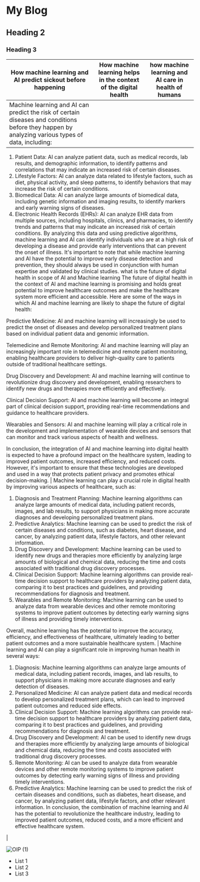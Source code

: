 # My Blog

## Heading 2


### Heading 3

| How machine learning and AI predict sickout before happening  |  How machine learning helps in the context of the digital health | how machine learning and AI care in health of humans  |
|---|---|---|
| Machine learning and AI can predict the risk of certain diseases and conditions before they happen by analyzing various types of data, including:
1.	Patient Data: AI can analyze patient data, such as medical records, lab results, and demographic information, to identify patterns and correlations that may indicate an increased risk of certain diseases.
2.	Lifestyle Factors: AI can analyze data related to lifestyle factors, such as diet, physical activity, and sleep patterns, to identify behaviors that may increase the risk of certain conditions.
3.	Biomedical Data: AI can analyze large amounts of biomedical data, including genetic information and imaging results, to identify markers and early warning signs of diseases.
4.	Electronic Health Records (EHRs): AI can analyze EHR data from multiple sources, including hospitals, clinics, and pharmacies, to identify trends and patterns that may indicate an increased risk of certain conditions.
By analyzing this data and using predictive algorithms, machine learning and AI can identify individuals who are at a high risk of developing a disease and provide early interventions that can prevent the onset of illness.
It's important to note that while machine learning and AI have the potential to improve early disease detection and prevention, they should always be used in conjunction with human expertise and validated by clinical studies.
what is the future of digital health in scope of AI and Machine learning
The future of digital health in the context of AI and machine learning is promising and holds great potential to improve healthcare outcomes and make the healthcare system more efficient and accessible. Here are some of the ways in which AI and machine learning are likely to shape the future of digital health:

Predictive Medicine: AI and machine learning will increasingly be used to predict the onset of diseases and develop personalized treatment plans based on individual patient data and genomic information.

Telemedicine and Remote Monitoring: AI and machine learning will play an increasingly important role in telemedicine and remote patient monitoring, enabling healthcare providers to deliver high-quality care to patients outside of traditional healthcare settings.

Drug Discovery and Development: AI and machine learning will continue to revolutionize drug discovery and development, enabling researchers to identify new drugs and therapies more efficiently and effectively.

Clinical Decision Support: AI and machine learning will become an integral part of clinical decision support, providing real-time recommendations and guidance to healthcare providers.

Wearables and Sensors: AI and machine learning will play a critical role in the development and implementation of wearable devices and sensors that can monitor and track various aspects of health and wellness.

In conclusion, the integration of AI and machine learning into digital health is expected to have a profound impact on the healthcare system, leading to improved patient outcomes, increased efficiency, and reduced costs. However, it's important to ensure that these technologies are developed and used in a way that protects patient privacy and promotes ethical decision-making.
 | Machine learning can play a crucial role in digital health by improving various aspects of healthcare, such as:
1.	Diagnosis and Treatment Planning: Machine learning algorithms can analyze large amounts of medical data, including patient records, images, and lab results, to support physicians in making more accurate diagnoses and developing personalized treatment plans.
2.	Predictive Analytics: Machine learning can be used to predict the risk of certain diseases and conditions, such as diabetes, heart disease, and cancer, by analyzing patient data, lifestyle factors, and other relevant information.
3.	Drug Discovery and Development: Machine learning can be used to identify new drugs and therapies more efficiently by analyzing large amounts of biological and chemical data, reducing the time and costs associated with traditional drug discovery processes.
4.	Clinical Decision Support: Machine learning algorithms can provide real-time decision support to healthcare providers by analyzing patient data, comparing it to best practices and guidelines, and providing recommendations for diagnosis and treatment.
5.	Wearables and Remote Monitoring: Machine learning can be used to analyze data from wearable devices and other remote monitoring systems to improve patient outcomes by detecting early warning signs of illness and providing timely interventions.
 
Overall, machine learning has the potential to improve the accuracy, efficiency, and effectiveness of healthcare, ultimately leading to better patient outcomes and a more sustainable healthcare system.
 | Machine learning and AI can play a significant role in improving human health in several ways:
1.	Diagnosis: Machine learning algorithms can analyze large amounts of medical data, including patient records, images, and lab results, to support physicians in making more accurate diagnoses and early detection of diseases.
2.	Personalized Medicine: AI can analyze patient data and medical records to develop personalized treatment plans, which can lead to improved patient outcomes and reduced side effects.
3.	Clinical Decision Support: Machine learning algorithms can provide real-time decision support to healthcare providers by analyzing patient data, comparing it to best practices and guidelines, and providing recommendations for diagnosis and treatment.
4.	Drug Discovery and Development: AI can be used to identify new drugs and therapies more efficiently by analyzing large amounts of biological and chemical data, reducing the time and costs associated with traditional drug discovery processes.
5.	Remote Monitoring: AI can be used to analyze data from wearable devices and other remote monitoring systems to improve patient outcomes by detecting early warning signs of illness and providing timely interventions.
6.	Predictive Analytics: Machine learning can be used to predict the risk of certain diseases and conditions, such as diabetes, heart disease, and cancer, by analyzing patient data, lifestyle factors, and other relevant information.
In conclusion, the combination of machine learning and AI has the potential to revolutionize the healthcare industry, leading to improved patient outcomes, reduced costs, and a more efficient and effective healthcare system. 

|



![OIP (1)](https://user-images.githubusercontent.com/100529586/216464100-6a6834b6-f244-4b00-8a0c-50ab1d70b586.jpg)



- List 1
- List 2
- List 3
